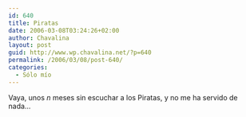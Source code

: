```yaml
---
id: 640
title: Piratas
date: 2006-03-08T03:24:26+02:00
author: Chavalina
layout: post
guid: http://www.wp.chavalina.net/?p=640
permalink: /2006/03/08/post-640/
categories:
  - Sólo mío
---
```

Vaya, unos _n_ meses sin escuchar a los Piratas, y no me ha servido de nada&#8230;